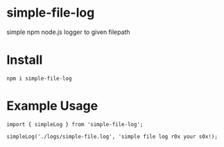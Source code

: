 # simple-file-log
simple npm node.js logger to given filepath

# Install
`npm i simple-file-log`

# Example Usage

```
import { simpleLog } from 'simple-file-log';

simpleLog('./logs/simple-file.log', 'simple file log r0x your s0x!);
```
